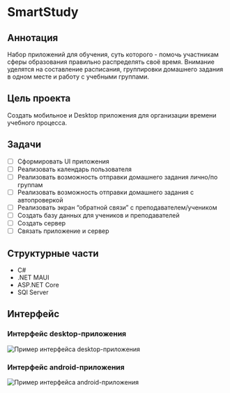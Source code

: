 # SmartStudy

## Аннотация 
Набор приложений для обучения, суть которого - помочь участникам сферы образования правильно распределять своё время. Внимание уделятся на составление расписания, группировки домашнего задания в одном месте и работу с учебными группами.

## Цель проекта
Создать мобильное и Desktop приложения для организации времени учебного процесса.

## Задачи
- [ ] Сформировать UI приложения
- [ ] Реализовать календарь пользователя
- [ ] Реализовать возможность отправки домашнего задания лично/по группам
- [ ] Реализовать возможность отправки домашнего задания с автопроверкой
- [ ] Реализовать экран “обратной связи” с преподавателем/учеником
- [ ] Создать базу данных для учеников и преподавателей
- [ ] Создать сервер
- [ ] Связать приложение и сервер

## Структурные части
* C#
* .NET MAUI
* ASP.NET Core
* SQl Server


## Интерфейс
### Интерфейс desktop-приложения
![Пример интерфейса desktop-приложения](https://github.com/aromansky/SmartStudy/assets/115107977/2d96374e-0cb1-4c71-92bd-9d85c12a640b)

### Интерфейс android-приложения
![Пример интерфейса android-приложения](https://github.com/aromansky/SmartStudy/assets/115107977/9b9c33db-ca34-440d-a87d-8fc8f30891b5)

